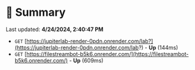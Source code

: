 # 📖 Summary
Last updated: **4/24/2024, 2:40:47 PM**

- `GET` [https://jupiterlab-render-0pdn.onrender.com/lab?](https://jupiterlab-render-0pdn.onrender.com/lab?) - **Up** (144ms)
- `GET` [https://filestreambot-b5k6.onrender.com/](https://filestreambot-b5k6.onrender.com/) - **Up** (609ms)

